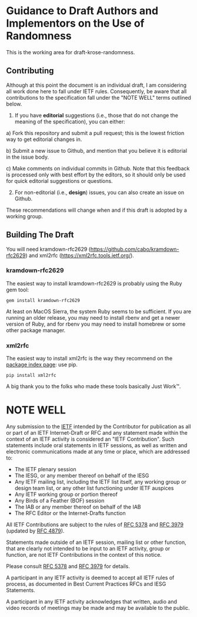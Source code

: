 # Guidance to Draft Authors and Implementors on the Use of Randomness

This is the working area for draft-krose-randomness.

## Contributing

Although at this point the document is an individual draft, I am considering
all work done here to fall under IETF rules. Consequently, be aware that all
contributions to the specification fall under the "NOTE WELL" terms outlined
below.

1. If you have **editorial** suggestions (i.e., those that do not change the
meaning of the specification), you can either:

  a) Fork this repository and submit a pull request; this is the lowest
  friction way to get editorial changes in.

  b) Submit a new issue to Github, and mention that you believe it is editorial
  in the issue body.

  c) Make comments on individual commits in Github. Note that this feedback is
  processed only with best effort by the editors, so it should only be used for
  quick editorial suggestions or questions.

2. For non-editorial (i.e., **design**) issues, you can also create an issue on
Github.

These recommendations will change when and if this draft is adopted by a
working group.


## Building The Draft

You will need kramdown-rfc2629 (https://github.com/cabo/kramdown-rfc2629)
and xml2rfc (https://xml2rfc.tools.ietf.org/).


### kramdown-rfc2629

The easiest way to install kramdown-rfc2629 is probably using the Ruby gem tool:

```
gem install kramdown-rfc2629
```

At least on MacOS Sierra, the system Ruby seems to be sufficient. If you are running an older release, you may need to install rbenv and get a newer version of Ruby, and for rbenv you may need to install homebrew or some other package manager.


### xml2rfc

The easiest way to install xml2rfc is the way they recommend on the [package index page](https://pypi.python.org/pypi/xml2rfc): use pip.

```
pip install xml2rfc
```

A big thank you to the folks who made these tools basically Just Work™.


# NOTE WELL

Any submission to the [IETF](https://www.ietf.org/) intended by the Contributor
for publication as all or part of an IETF Internet-Draft or RFC and any
statement made within the context of an IETF activity is considered an "IETF
Contribution". Such statements include oral statements in IETF sessions, as
well as written and electronic communications made at any time or place, which
are addressed to:

 * The IETF plenary session
 * The IESG, or any member thereof on behalf of the IESG
 * Any IETF mailing list, including the IETF list itself, any working group 
   or design team list, or any other list functioning under IETF auspices
 * Any IETF working group or portion thereof
 * Any Birds of a Feather (BOF) session
 * The IAB or any member thereof on behalf of the IAB
 * The RFC Editor or the Internet-Drafts function

All IETF Contributions are subject to the rules of [RFC
5378](https://tools.ietf.org/html/rfc5378) and [RFC
3979](https://tools.ietf.org/html/rfc3979) (updated by [RFC
4879](https://tools.ietf.org/html/rfc4879)).

Statements made outside of an IETF session, mailing list or other function,
that are clearly not intended to be input to an IETF activity, group or
function, are not IETF Contributions in the context of this notice.

Please consult [RFC 5378](https://tools.ietf.org/html/rfc5378) and [RFC
3979](https://tools.ietf.org/html/rfc3979) for details.

A participant in any IETF activity is deemed to accept all IETF rules of
process, as documented in Best Current Practices RFCs and IESG Statements.

A participant in any IETF activity acknowledges that written, audio and video
records of meetings may be made and may be available to the public.
